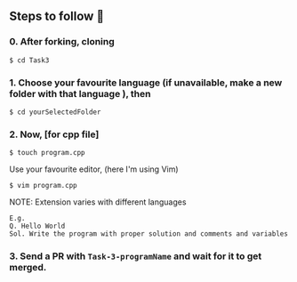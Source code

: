 
## Steps to follow :scroll:

### 0. After forking, cloning 
```$ cd Task3 ```

### 1. Choose your favourite language (if unavailable, make a new folder with that language ), then
```$ cd yourSelectedFolder ```

### 2. Now, [for cpp file]
```$ touch program.cpp```

 Use your favourite editor, (here I'm using Vim) 

```$ vim program.cpp ```

NOTE: Extension varies with different languages

``` 
E.g.
Q. Hello World
Sol. Write the program with proper solution and comments and variables
```


### 3. Send a PR with `Task-3-programName` and wait for it to get merged. 
